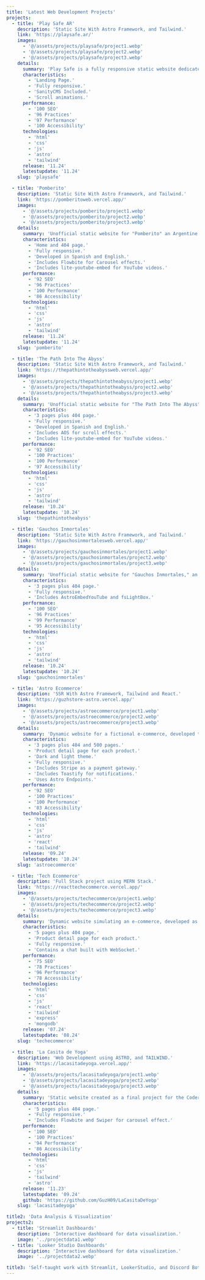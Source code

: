 ```yaml
---
title: 'Latest Web Development Projects'
projects:
  - title: 'Play Safe AR'
    description: 'Static Site With Astro Framework, and Tailwind.'
    link: 'https://playsafe.ar/'
    images:
      - '@/assets/projects/playsafe/project1.webp'
      - '@/assets/projects/playsafe/project2.webp'
      - '@/assets/projects/playsafe/project3.webp'
    details:
      summary: 'Play Safe is a fully responsive static website dedicated to sports care, injury prevention, performance improvement, and quality products for athletes. Built with HTML, JavaScript, and Tailwind CSS, it is seamlessly integrated with Sanity CMS to allow effortless content management. The site leverages Webhooks and GitHub Actions to automatically trigger rebuilds whenever content is updated in Sanity CMS, ensuring that changes are reflected in real time.'
      characteristics:
        - 'Landing Page.'
        - 'Fully responsive.'
        - 'SanityCMS Included.'
        - 'Scroll animations.'
      performance:
        - '100 SEO'
        - '96 Practices'
        - '97 Performance'
        - '100 Accessibility'
      technologies:
        - 'html'
        - 'css'
        - 'js'
        - 'astro'
        - 'tailwind'
      release: '11.24'
      latestupdate: '11.24'
    slug: 'playsafe'

  - title: 'Pomberito'
    description: 'Static Site With Astro Framework, and Tailwind.'
    link: 'https://pomberitoweb.vercel.app/'
    images:
      - '@/assets/projects/pomberito/project1.webp'
      - '@/assets/projects/pomberito/project2.webp'
      - '@/assets/projects/pomberito/project3.webp'
    details:
      summary: 'Unofficial static website for "Pomberito" an Argentine indie video game developed by Lara The Pitbull. Made with HTML, JavaScript, and Tailwind. It is fully responsive and includes YouTube embeds, and a Carousel without affecting performance. All elements were designed to resemble the game UI.'
      characteristics:
        - 'Home and 404 page.'
        - 'Fully responsive.'
        - 'Developed in Spanish and English.'
        - 'Includes Flowbite for Carousel effects.'
        - 'Includes lite-youtube-embed for YouTube videos.'
      performance:
        - '92 SEO'
        - '96 Practices'
        - '100 Performance'
        - '86 Accessibility'
      technologies:
        - 'html'
        - 'css'
        - 'js'
        - 'astro'
        - 'tailwind'
      release: '11.24'
      latestupdate: '11.24'
    slug: 'pomberito'

  - title: 'The Path Into The Abyss'
    description: 'Static Site With Astro Framework, and Tailwind.'
    link: 'https://thepathintotheabyssweb.vercel.app/'
    images:
      - '@/assets/projects/thepathintotheabyss/project1.webp'
      - '@/assets/projects/thepathintotheabyss/project2.webp'
      - '@/assets/projects/thepathintotheabyss/project3.webp'
    details:
      summary: 'Unofficial static website for "The Path Into The Abyss", an Argentine video game in development by Matias Rispau, based on the Argentine movie "The Abyss". Contains a Parallax Effect at the Home page developed purely with CSS. Made with HTML, JavaScript, and Tailwind. It is fully responsive and includes YouTube embeds, without affecting performance.'
      characteristics:
        - '3 pages plus 404 page.'
        - 'Fully responsive.'
        - 'Developed in Spanish and English.'
        - 'Includes AOS for scroll effects.'
        - 'Includes lite-youtube-embed for YouTube videos.'
      performance:
        - '92 SEO'
        - '100 Practices'
        - '100 Performance'
        - '97 Accessibility'
      technologies:
        - 'html'
        - 'css'
        - 'js'
        - 'astro'
        - 'tailwind'
      release: '10.24'
      latestupdate: '10.24'
    slug: 'thepathintotheabyss'

  - title: 'Gauchos Inmortales'
    description: 'Static Site With Astro Framework, and Tailwind.'
    link: 'https://gauchosinmortalesweb.vercel.app/'
    images:
      - '@/assets/projects/gauchosinmortales/project1.webp'
      - '@/assets/projects/gauchosinmortales/project2.webp'
      - '@/assets/projects/gauchosinmortales/project3.webp'
    details:
      summary: 'Unofficial static website for "Gauchos Inmortales," an Argentine video game in development by RealiTeam. Uses HTML, JavaScript, and Tailwind. It is fully responsive, includes YouTube embeds, and a looping video as the background without affecting performance.'
      characteristics:
        - '3 pages plus 404 page.'
        - 'Fully responsive.'
        - 'Includes AstroEmbedYouTube and fsLightBox.'
      performance:
        - '100 SEO'
        - '96 Practices'
        - '99 Performance'
        - '95 Accessibility'
      technologies:
        - 'html'
        - 'css'
        - 'js'
        - 'astro'
        - 'tailwind'
      release: '10.24'
      latestupdate: '10.24'
    slug: 'gauchosinmortales'

  - title: 'Astro Ecommerce'
    description: 'SSR With Astro Framework, Tailwind and React.'
    link: 'https://guzhstore-astro.vercel.app/'
    images:
      - '@/assets/projects/astroecommerce/project1.webp'
      - '@/assets/projects/astroecommerce/project2.webp'
      - '@/assets/projects/astroecommerce/project3.webp'
    details:
      summary: 'Dynamic website for a fictional e-commerce, developed to integrate concepts from the Astro "storefront" e-commerce template. Uses Server-Side Rendering (SSR), includes endpoints to manage payments with Stripe, and uses astro:actions to fetch data. React is used for all dynamic components.'
      characteristics:
        - '3 pages plus 404 and 500 pages.'
        - 'Product detail page for each product.'
        - 'Dark and light theme.'
        - 'Fully responsive.'
        - 'Includes Stripe as a payment gateway.'
        - 'Includes Toastify for notifications.'
        - 'Uses Astro Endpoints.'
      performance:
        - '92 SEO'
        - '100 Practices'
        - '100 Performance'
        - '83 Accessibility'
      technologies:
        - 'html'
        - 'css'
        - 'js'
        - 'astro'
        - 'react'
        - 'tailwind'
      release: '09.24'
      latestupdate: '10.24'
    slug: 'astroecommerce'

  - title: 'Tech Ecommerce'
    description: 'Full Stack project using MERN Stack.'
    link: 'https://reacttechecommerce.vercel.app/'
    images:
      - '@/assets/projects/techecommerce/project1.webp'
      - '@/assets/projects/techecommerce/project2.webp'
      - '@/assets/projects/techecommerce/project3.webp'
    details:
      summary: 'Dynamic website simulating an e-commerce, developed as a final project for the Coderhouse React course. Initially built using only a Firebase database. Later, it was repurposed as a frontend for the final project in the Coderhouse Backend Programming course, integrated into a monorepo with a backend developed with Express, using MongoDB as the database.'
      characteristics:
        - '5 pages plus 404 page.'
        - 'Product detail page for each product.'
        - 'Fully responsive.'
        - 'Contains a chat built with WebSocket.'
      performance:
        - '75 SEO'
        - '78 Practices'
        - '96 Performance'
        - '78 Accessibility'
      technologies:
        - 'html'
        - 'css'
        - 'js'
        - 'react'
        - 'tailwind'
        - 'express'
        - 'mongodb'
      release: '07.24'
      latestupdate: '08.24'
    slug: 'techecommerce'

  - title: 'La Casita de Yoga'
    description: 'Web Development using ASTRO, and TAILWIND.'
    link: 'https://lacasitadeyoga.vercel.app/'
    images:
      - '@/assets/projects/lacasitadeyoga/project1.webp'
      - '@/assets/projects/lacasitadeyoga/project2.webp'
      - '@/assets/projects/lacasitadeyoga/project3.webp'
    details:
      summary: 'Static website created as a final project for the Coderhouse Web Development course. Initially developed using HTML, CSS, JavaScript, and SASS, then migrated to Astro with Tailwind.'
      characteristics:
        - '5 pages plus 404 page.'
        - 'Fully responsive.'
        - 'Includes Flowbite and Swiper for carousel effect.'
      performance:
        - '100 SEO'
        - '100 Practices'
        - '94 Performance'
        - '86 Accessibility'
      technologies:
        - 'html'
        - 'css'
        - 'js'
        - 'tailwind'
        - 'astro'
      release: '11.23'
      latestupdate: '09.24'
      github: 'https://github.com/GuzH09/LaCasitaDeYoga'
    slug: 'lacasitadeyoga'

title2: 'Data Analysis & Visualization'
projects2:
  - title: 'Streamlit Dashboards'
    description: 'Interactive dashboard for data visualization.'
    image: '../projectdata1.webp'
  - title: 'Looker Studio Dashboards'
    description: 'Interactive dashboard for data visualization.'
    image: '../projectdata2.webp'

title3: 'Self-taught work with Streamlit, LookerStudio, and Discord Bots in Python and Javascript.'
---
```

